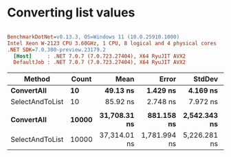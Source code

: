 # Converting list values

``` ini

BenchmarkDotNet=v0.13.3, OS=Windows 11 (10.0.25910.1000)
Intel Xeon W-2123 CPU 3.60GHz, 1 CPU, 8 logical and 4 physical cores
.NET SDK=7.0.300-preview.23179.2
  [Host]     : .NET 7.0.7 (7.0.723.27404), X64 RyuJIT AVX2
  DefaultJob : .NET 7.0.7 (7.0.723.27404), X64 RyuJIT AVX2


```
|          Method | Count |         Mean |        Error |       StdDev |       Median | Ratio | RatioSD |
|---------------- |------ |-------------:|-------------:|-------------:|-------------:|------:|--------:|
|      **ConvertAll** |    **10** |     **49.13 ns** |     **1.429 ns** |     **4.169 ns** |     **48.48 ns** |  **1.00** |    **0.00** |
| SelectAndToList |    10 |     85.92 ns |     2.748 ns |     7.972 ns |     84.87 ns |  1.76 |    0.22 |
|                 |       |              |              |              |              |       |         |
|      **ConvertAll** | **10000** | **31,708.31 ns** |   **881.158 ns** | **2,542.343 ns** | **31,521.33 ns** |  **1.00** |    **0.00** |
| SelectAndToList | 10000 | 37,314.01 ns | 1,781.994 ns | 5,226.281 ns | 35,764.59 ns |  1.19 |    0.19 |
